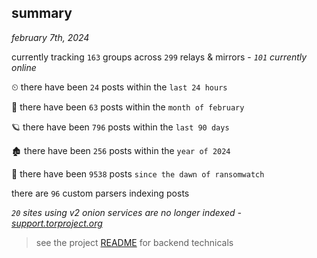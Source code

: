 
## summary
_february 7th, 2024_

currently tracking `163` groups across `299` relays & mirrors - _`101` currently online_

⏲ there have been `24` posts within the `last 24 hours`

🦈 there have been `63` posts within the `month of february`

🪐 there have been `796` posts within the `last 90 days`

🏚 there have been `256` posts within the `year of 2024`

🦕 there have been `9538` posts `since the dawn of ransomwatch`

there are `96` custom parsers indexing posts

_`20` sites using v2 onion services are no longer indexed - [support.torproject.org](https://support.torproject.org/onionservices/v2-deprecation/)_

> see the project [README](https://github.com/joshhighet/ransomwatch#ransomwatch--) for backend technicals
